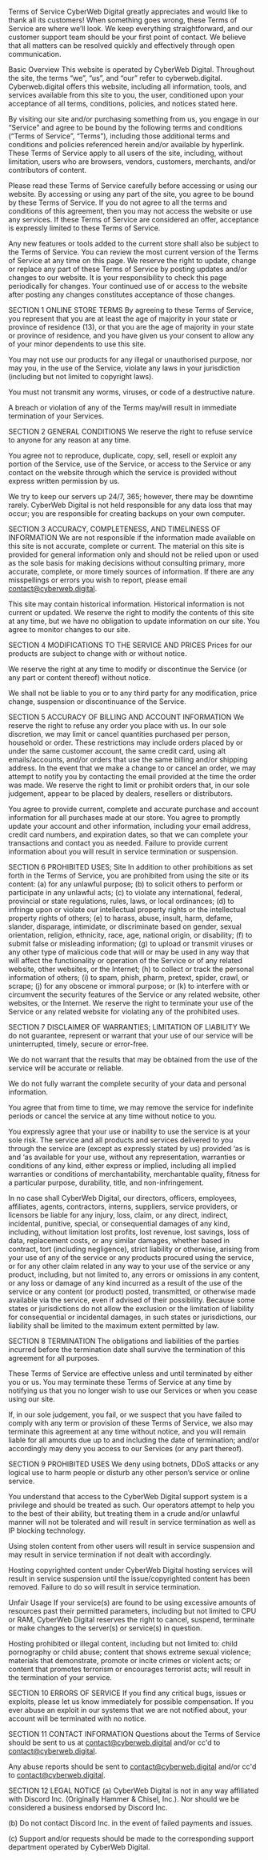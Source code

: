 Terms of Service
CyberWeb Digital greatly appreciates and would like to thank all its customers! When something goes wrong, these Terms of Service are where we’ll look. We keep everything straightforward, and our customer support team should be your first point of contact. We believe that all matters can be resolved quickly and effectively through open communication.

 

Basic Overview
This website is operated by CyberWeb Digital. Throughout the site, the terms “we”, “us”, and “our” refer to cyberweb.digital. Cyberweb.digital offers this website, including all information, tools, and services available from this site to you, the user, conditioned upon your acceptance of all terms, conditions, policies, and notices stated here.

By visiting our site and/or purchasing something from us, you engage in our “Service” and agree to be bound by the following terms and conditions (“Terms of Service”, “Terms”), including those additional terms and conditions and policies referenced herein and/or available by hyperlink. These Terms of Service apply to all users of the site, including, without limitation, users who are browsers, vendors, customers, merchants, and/or contributors of content.

Please read these Terms of Service carefully before accessing or using our website. By accessing or using any part of the site, you agree to be bound by these Terms of Service. If you do not agree to all the terms and conditions of this agreement, then you may not access the website or use any services. If these Terms of Service are considered an offer, acceptance is expressly limited to these Terms of Service.

Any new features or tools added to the current store shall also be subject to the Terms of Service. You can review the most current version of the Terms of Service at any time on this page. We reserve the right to update, change or replace any part of these Terms of Service by posting updates and/or changes to our website. It is your responsibility to check this page periodically for changes. Your continued use of or access to the website after posting any changes constitutes acceptance of those changes.

 

SECTION 1 ONLINE STORE TERMS
By agreeing to these Terms of Service, you represent that you are at least the age of majority in your state or province of residence (13), or that you are the age of majority in your state or province of residence, and you have given us your consent to allow any of your minor dependents to use this site.

You may not use our products for any illegal or unauthorised purpose, nor may you, in the use of the Service, violate any laws in your jurisdiction (including but not limited to copyright laws).

You must not transmit any worms, viruses, or code of a destructive nature.

A breach or violation of any of the Terms may/will result in immediate termination of your Services.

 

SECTION 2 GENERAL CONDITIONS
We reserve the right to refuse service to anyone for any reason at any time.

You agree not to reproduce, duplicate, copy, sell, resell or exploit any portion of the Service, use of the Service, or access to the Service or any contact on the website through which the service is provided without express written permission by us.

We try to keep our servers up 24/7, 365; however, there may be downtime rarely. CyberWeb Digital is not held responsible for any data loss that may occur; you are responsible for creating backups on your own computer.

 

SECTION 3 ACCURACY, COMPLETENESS, AND TIMELINESS OF INFORMATION
We are not responsible if the information made available on this site is not accurate, complete or current. The material on this site is provided for general information only and should not be relied upon or used as the sole basis for making decisions without consulting primary, more accurate, complete, or more timely sources of information. If there are any misspellings or errors you wish to report, please email contact@cyberweb.digital.

This site may contain historical information. Historical information is not current or updated. We reserve the right to modify the contents of this site at any time, but we have no obligation to update information on our site. You agree to monitor changes to our site.

 

SECTION 4 MODIFICATIONS TO THE SERVICE AND PRICES
Prices for our products are subject to change with or without notice.

We reserve the right at any time to modify or discontinue the Service (or any part or content thereof) without notice.

We shall not be liable to you or to any third party for any modification, price change, suspension or discontinuance of the Service.

 

SECTION 5 ACCURACY OF BILLING AND ACCOUNT INFORMATION
We reserve the right to refuse any order you place with us. In our sole discretion, we may limit or cancel quantities purchased per person, household or order. These restrictions may include orders placed by or under the same customer account, the same credit card, using alt emails/accounts, and/or orders that use the same billing and/or shipping address. In the event that we make a change to or cancel an order, we may attempt to notify you by contacting the email provided at the time the order was made. We reserve the right to limit or prohibit orders that, in our sole judgement, appear to be placed by dealers, resellers or distributors.

You agree to provide current, complete and accurate purchase and account information for all purchases made at our store. You agree to promptly update your account and other information, including your email address, credit card numbers, and expiration dates, so that we can complete your transactions and contact you as needed. Failure to provide current information about you will result in service termination or suspension.

 

SECTION 6 PROHIBITED USES; Site
In addition to other prohibitions as set forth in the Terms of Service, you are prohibited from using the site or its content: (a) for any unlawful purpose; (b) to solicit others to perform or participate in any unlawful acts; (c) to violate any international, federal, provincial or state regulations, rules, laws, or local ordinances; (d) to infringe upon or violate our intellectual property rights or the intellectual property rights of others; (e) to harass, abuse, insult, harm, defame, slander, disparage, intimidate, or discriminate based on gender, sexual orientation, religion, ethnicity, race, age, national origin, or disability; (f) to submit false or misleading information; (g) to upload or transmit viruses or any other type of malicious code that will or may be used in any way that will affect the functionality or operation of the Service or of any related website, other websites, or the Internet; (h) to collect or track the personal information of others; (i) to spam, phish, pharm, pretext, spider, crawl, or scrape; (j) for any obscene or immoral purpose; or (k) to interfere with or circumvent the security features of the Service or any related website, other websites, or the Internet. We reserve the right to terminate your use of the Service or any related website for violating any of the prohibited uses.

 

SECTION 7 DISCLAIMER OF WARRANTIES; LIMITATION OF LIABILITY
We do not guarantee, represent or warrant that your use of our service will be uninterrupted, timely, secure or error-free.

We do not warrant that the results that may be obtained from the use of the service will be accurate or reliable.

We do not fully warrant the complete security of your data and personal information.

You agree that from time to time, we may remove the service for indefinite periods or cancel the service at any time without notice to you.

You expressly agree that your use or inability to use the service is at your sole risk. The service and all products and services delivered to you through the service are (except as expressly stated by us) provided ‘as is and ‘as available for your use, without any representation, warranties or conditions of any kind, either express or implied, including all implied warranties or conditions of merchantability, merchantable quality, fitness for a particular purpose, durability, title, and non-infringement.

In no case shall CyberWeb Digital, our directors, officers, employees, affiliates, agents, contractors, interns, suppliers, service providers, or licensors be liable for any injury, loss, claim, or any direct, indirect, incidental, punitive, special, or consequential damages of any kind, including, without limitation lost profits, lost revenue, lost savings, loss of data, replacement costs, or any similar damages, whether based in contract, tort (including negligence), strict liability or otherwise, arising from your use of any of the service or any products procured using the service, or for any other claim related in any way to your use of the service or any product, including, but not limited to, any errors or omissions in any content, or any loss or damage of any kind incurred as a result of the use of the service or any content (or product) posted, transmitted, or otherwise made available via the service, even if advised of their possibility. Because some states or jurisdictions do not allow the exclusion or the limitation of liability for consequential or incidental damages, in such states or jurisdictions, our liability shall be limited to the maximum extent permitted by law.

 

SECTION 8 TERMINATION
The obligations and liabilities of the parties incurred before the termination date shall survive the termination of this agreement for all purposes.

These Terms of Service are effective unless and until terminated by either you or us. You may terminate these Terms of Service at any time by notifying us that you no longer wish to use our Services or when you cease using our site.

If, in our sole judgement, you fail, or we suspect that you have failed to comply with any term or provision of these Terms of Service, we also may terminate this agreement at any time without notice, and you will remain liable for all amounts due up to and including the date of termination; and/or accordingly may deny you access to our Services (or any part thereof).

 

SECTION 9 PROHIBITED USES
We deny using botnets, DDoS attacks or any logical use to harm people or disturb any other person’s service or online service.

You understand that access to the CyberWeb Digital support system is a privilege and should be treated as such. Our operators attempt to help you to the best of their ability, but treating them in a crude and/or unlawful manner will not be tolerated and will result in service termination as well as IP blocking technology.

Using stolen content from other users will result in service suspension and may result in service termination if not dealt with accordingly.

Hosting copyrighted content under CyberWeb Digital hosting services will result in service suspension until the issue/copyrighted content has been removed. Failure to do so will result in service termination.

Unfair Usage If your service(s) are found to be using excessive amounts of resources past their permitted parameters, including but not limited to CPU or RAM, CyberWeb Digital reserves the right to cancel, suspend, terminate or make changes to the server(s) or service(s) in question.

Hosting prohibited or illegal content, including but not limited to: child pornography or child abuse; content that shows extreme sexual violence; materials that demonstrate, promote or incite crimes or violent acts; or content that promotes terrorism or encourages terrorist acts; will result in the termination of your service.

 

SECTION 10 ERRORS OF SERVICE
If you find any critical bugs, issues or exploits, please let us know immediately for possible compensation. If you ever abuse an exploit in our systems that we are not notified about, your account will be terminated with no notice.

 

SECTION 11 CONTACT INFORMATION
Questions about the Terms of Service should be sent to us at contact@cyberweb.digital  and/or cc'd to contact@cyberweb.digital.

Any abuse reports should be sent to contact@cyberweb.digital  and/or cc'd to contact@cyberweb.digital. 

 

SECTION 12 LEGAL NOTICE
(a) CyberWeb Digital is not in any way affiliated with Discord Inc. (Originally Hammer & Chisel, Inc.). Nor should we be considered a business endorsed by Discord Inc.

(b) Do not contact Discord Inc. in the event of failed payments and issues.

(c) Support and/or requests should be made to the corresponding support department operated by CyberWeb Digital.

 
